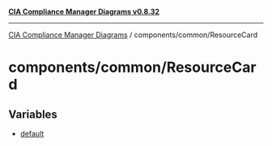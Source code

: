 [**CIA Compliance Manager Diagrams v0.8.32**](../../../README.md)

***

[CIA Compliance Manager Diagrams](../../../modules.md) / components/common/ResourceCard

# components/common/ResourceCard

## Variables

- [default](variables/default.md)
